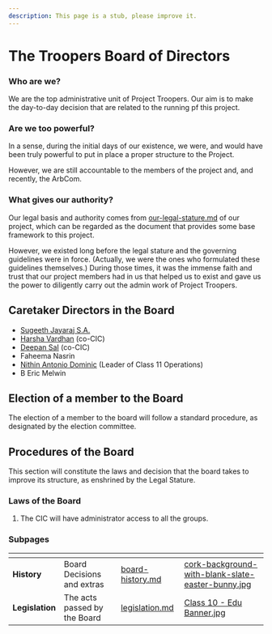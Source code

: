 ```yaml
---
description: This page is a stub, please improve it.
---
```


# The Troopers Board of Directors

### Who are we?

We are the top administrative unit of Project Troopers. Our aim is to make the day-to-day decision that are related to the running pf this project.

### Are we too powerful?

In a sense, during the initial days of our existence, we were, and would have been truly powerful to put in place a proper structure to the Project.

However, we are still accountable to the members of the project and, and recently, the ArbCom.

### What gives our authority?

Our legal basis and authority comes from [our-legal-stature.md](../our-legal-stature.md "mention") of our project, which can be regarded as the document that provides some base framework to this project.

However, we existed long before the legal stature and the governing guidelines were in force. (Actually, we were the ones who formulated these guidelines themselves.) During those times, it was the immense faith and trust that our project members had in us that helped us to exist and gave us the power to diligently carry out the admin work of Project Troopers.

## Caretaker Directors in the Board

* [Sugeeth Jayaraj S.A.](https://app.gitbook.com/u/9Om3tUS42vUVpNcq3eN15t09EZU2 "mention")&#x20;
* [Harsha Vardhan](craftdocs://users?id=4d951f70-fcf5-acbb-fbf8-545785da440e) (co-CIC)
* [Deepan SaI](craftdocs://users?id=5ce369d5-9030-3396-e377-626a99465ad3) (co-CIC)
* Faheema Nasrin
* [Nithin Antonio Dominic](craftdocs://users?id=4a5a5bc4-10af-4bcd-0929-b86cbb8a1bcd) (Leader of Class 11 Operations)
* B Eric Melwin

## Election of a member to the Board

The election of a member to the board will follow a standard procedure, as designated by the election committee.

## Procedures of the Board

This section will constitute the laws and decision that the board takes to improve its structure, as enshrined by the Legal Stature.

### Laws of the Board

1. The CIC will have administrator access to all the groups.

### Subpages

<table data-view="cards"><thead><tr><th></th><th></th><th data-hidden data-card-target data-type="content-ref"></th><th data-hidden data-card-cover data-type="files"></th></tr></thead><tbody><tr><td><strong>History</strong></td><td>Board Decisions and extras</td><td><a href="board-history.md">board-history.md</a></td><td><a href="../../../.gitbook/assets/cork-background-with-blank-slate-easter-bunny.jpg">cork-background-with-blank-slate-easter-bunny.jpg</a></td></tr><tr><td><strong>Legislation</strong> </td><td>The acts passed by the Board</td><td><a href="legislation.md">legislation.md</a></td><td><a href="../../../.gitbook/assets/Class 10 - Edu Banner.jpg">Class 10 - Edu Banner.jpg</a></td></tr></tbody></table>
